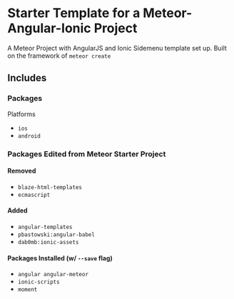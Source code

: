 # Starter Template for a Meteor-Angular-Ionic Project
A Meteor Project with AngularJS and Ionic Sidemenu template set up.
Built on the framework of `meteor create`

## Includes
### Packages
Platforms
* `ios`
* `android`

### Packages Edited from Meteor Starter Project
#### Removed
* `blaze-html-templates`
* `ecmascript`

#### Added
* `angular-templates`
* `pbastowski:angular-babel`
* `dab0mb:ionic-assets`

#### Packages Installed (w/ `--save` flag)
* `angular angular-meteor`
* `ionic-scripts`
* `moment`
